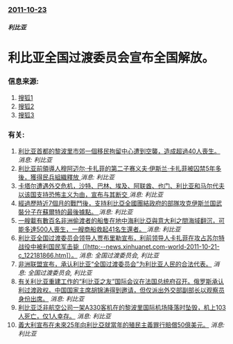 ### [2011-10-23](/news/2011/10/23/index.md)

##### 利比亚
#  利比亚全国过渡委员会宣布全国解放。




### 信息来源:

1. [搜狐1](http://news.sohu.com/20111024/n323134399.shtml)
2. [搜狐2](http://news.sohu.com/s2011/libiya/)
3. [搜狐3](http://roll.sohu.com/20111024/n323210495.shtml)

### 有关:

1. [利比亚首都的黎波里市郊一個移民拘留中心遭到空襲，造成超過40人喪生。 ](/zh/news/2019/07/2/利比亚首都的黎波里市郊一個移民拘留中心遭到空襲-造成超過40人喪生.md) _消息: 利比亚_
2. [利比亚前領導人穆阿迈尔·卡扎菲的第二子赛义夫·伊斯兰·卡扎菲被囚禁5年多後，獲得民兵組織釋放 ](/zh/news/2017/06/9/利比亚前領導人穆阿迈尔-卡扎菲的第二子赛义夫-伊斯兰-卡扎菲被囚禁5年多後-獲得民兵組織釋放.md) _消息: 利比亚_
3. [卡塔尔遭遇外交危机，沙特、巴林、埃及、阿联酋、也门、利比亚和马尔代夫以该国支持恐怖主义为由，宣布与其断交 ](/zh/news/2017/06/5/卡塔尔遭遇外交危机-沙特-巴林-埃及-阿联酋-也门-利比亚和马尔代夫以该国支持恐怖主义为由-宣布与其断交.md) _消息: 利比亚_
4. [經過歷時近7個月的戰鬥後，支持利比亞全國團結政府的部隊攻克伊斯兰国武裝分子在蘇爾特的最後據點。 ](/zh/news/2016/12/6/經過歷時近7個月的戰鬥後-支持利比亞全國團結政府的部隊攻克伊斯兰国武裝分子在蘇爾特的最後據點.md) _消息: 利比亚_
5. [一艘載有數百名非洲偷渡者的船隻在地中海利比亞與意大利之間海域翻沉，可能多達500人喪生，一艘商船救起41名生還者。 ](/zh/news/2016/04/8/一艘載有數百名非洲偷渡者的船隻在地中海利比亞與意大利之間海域翻沉-可能多達500人喪生-一艘商船救起41名生還者.md) _消息: 利比亚_
6. [ 利比亚全国过渡委员会领导人贾布里勒宣布，利前领导人卡扎菲在攻占苏尔特战役中被利国民军击毙（[http:--news.xinhuanet.com-world-2011-10-21-c_122181866.htm]）。](/zh/news/2011/10/20/利比亚全国过渡委员会领导人贾布里勒宣布-利前领导人卡扎菲在攻占苏尔特战役中被利国民军击毙-http-newsx.md) _消息: 全国过渡委员会, 利比亚_
7. [非洲联盟宣布，承认利比亚“全国过渡委员会”为利比亚人民的合法代表。](/zh/news/2011/09/20/非洲联盟宣布-承认利比亚-全国过渡委员会-为利比亚人民的合法代表.md) _消息: 全国过渡委员会, 利比亚_
8. [ 有关利比亚重建工作的“利比亚之友”国际会议在法国总统府召开。俄罗斯承认利过渡政权。中国国家主席胡锦涛得到邀请，但仅派出外交部副部长以观察员身份出席。](/zh/news/2011/09/1/有关利比亚重建工作的-利比亚之友-国际会议在法国总统府召开-俄罗斯承认利过渡政权-中国国家主席胡锦涛得到邀请-但仅派出.md) _消息: 利比亚_
9. [ 利比亚泛非航空公司一架A330客机在的黎波里国际机场降落时坠毁，机上103人死亡，仅1人幸存。](/zh/news/2010/05/12/利比亚泛非航空公司一架A330客机在的黎波里国际机场降落时坠毁-机上103人死亡-仅1人幸存.md) _消息: 利比亚_
10. [ 義大利宣布在未來25年向利比亞就當年的殖民主義罪行賠償50億美元。](/zh/news/2008/08/30/義大利宣布在未來25年向利比亞就當年的殖民主義罪行賠償50億美元.md) _消息: 利比亚_
